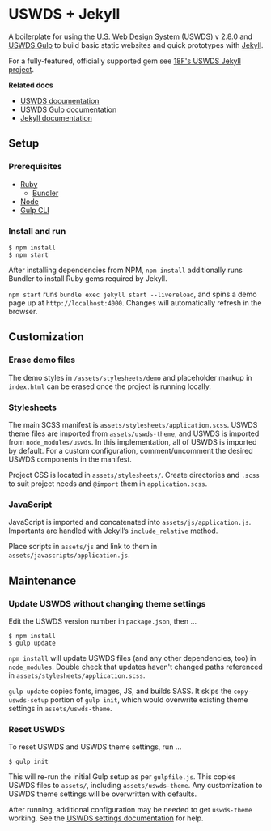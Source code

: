# USWDS + Jekyll

A boilerplate for using the [U.S. Web Design System](https://designsystem.digital.gov/) (USWDS) v 2.8.0 and [USWDS Gulp](https://github.com/uswds/uswds-gulp) to build basic static websites and quick prototypes with [Jekyll](https://jekyllrb.com/).

For a fully-featured, officially supported gem see [18F's USWDS Jekyll project](https://github.com/18F/uswds-jekyll).

**Related docs**

- [USWDS documentation](https://designsystem.digital.gov/how-to-use-uswds/)
- [USWDS Gulp documentation](https://github.com/uswds/uswds-gulp#readme)
- [Jekyll documentation](https://jekyllrb.com/docs/home/)

## Setup

### Prerequisites

- [Ruby](https://www.ruby-lang.org/en/documentation/installation/)
  - [Bundler](https://bundler.io/)
- [Node](https://nodejs.org/)
- [Gulp CLI](https://gulpjs.com/docs/en/getting-started/quick-start)

### Install and run

```
$ npm install
$ npm start
```

After installing dependencies from NPM, `npm install` additionally runs Bundler to install Ruby gems required by Jekyll.

`npm start` runs `bundle exec jekyll start --livereload`, and spins a demo page up at `http://localhost:4000`. Changes will automatically refresh in the browser.

## Customization

### Erase demo files

The demo styles in `/assets/stylesheets/demo` and placeholder markup in `index.html` can be erased once the project is running locally.

### Stylesheets

The main SCSS manifest is `assets/stylesheets/application.scss`. USWDS theme files are imported from `assets/uswds-theme`, and USWDS is imported from `node_modules/uswds`. In this implementation, all of USWDS is imported by default. For a custom configuration, comment/uncomment the desired USWDS components in the manifest.

Project CSS is located in `assets/stylesheets/`. Create directories and `.scss` to suit project needs and `@import` them in `application.scss`.

### JavaScript
JavaScript is imported and concatenated into `assets/js/application.js`. Importants are handled with Jekyll’s `include_relative` method.

Place scripts in `assets/js` and link to them in `assets/javascripts/application.js`.

## Maintenance

### Update USWDS without changing theme settings

Edit the USWDS version number in `package.json`, then ...

```
$ npm install
$ gulp update
```

`npm install` will update USWDS files (and any other dependencies, too) in `node_modules`. Double check that updates haven't changed paths referenced in `assets/stylesheets/application.scss`.

`gulp update` copies fonts, images, JS, and builds SASS. It skips the `copy-uswds-setup` portion of `gulp init`, which would overwrite existing theme settings in `assets/uswds-theme`.

### Reset USWDS

To reset USWDS and USWDS theme settings, run ...

```
$ gulp init
```

This will re-run the initial Gulp setup as per `gulpfile.js`. This copies USWDS files to `assets/`, including `assets/uswds-theme`. Any customization to USWDS theme settings will be overwritten with defaults.

After running, additional configuration may be needed to get `uswds-theme` working. See the [USWDS settings documentation](https://designsystem.digital.gov/documentation/settings/) for help.
